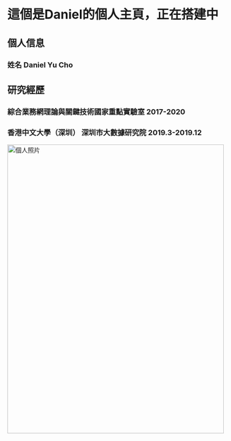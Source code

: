 

# 這個是Daniel的個人主頁，正在搭建中




## 個人信息
### 姓名 Daniel Yu Cho


## 研究經歷
### 綜合業務網理論與關鍵技術國家重點實驗室       2017-2020
### 香港中文大學（深圳） 深圳市大數據研究院      2019.3-2019.12   


<img src="./daniel.jpg" width = "489.6" height = "652.8" alt="個人照片" align=center />


